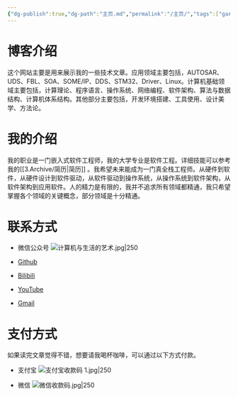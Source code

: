 ```yaml
---
{"dg-publish":true,"dg-path":"主页.md","permalink":"/主页/","tags":["gardenEntry"],"noteIcon":"","created":"","updated":""}
---
```


# 博客介绍
这个网站主要是用来展示我的一些技术文章。应用领域主要包括，AUTOSAR、UDS、FBL、SOA、SOME/IP、DDS、STM32、Driver、Linux。计算机基础领域主要包括，计算理论、程序语言、操作系统、网络编程、软件架构、算法与数据结构、计算机体系结构。其他部分主要包括，开发环境搭建、工具使用、设计美学、方法论。

# 我的介绍
我的职业是一门嵌入式软件工程师，我的大学专业是软件工程。详细技能可以参考我的[[3.Archive/简历\|简历]] 。我希望未来能成为一门真全栈工程师。从硬件到软件，从硬件设计到软件驱动，从软件驱动到操作系统，从操作系统到软件架构，从软件架构到应用软件。人的精力是有限的，我并不追求所有领域都精通，我只希望掌握各个领域的关键概念，部分领域是十分精通。

# 联系方式
- 微信公众号
![计算机与生活的艺术.jpg|250](/img/user/0.Asset/resource/%E8%AE%A1%E7%AE%97%E6%9C%BA%E4%B8%8E%E7%94%9F%E6%B4%BB%E7%9A%84%E8%89%BA%E6%9C%AF.jpg)
- [Github](https://github.com/jrtx0)

- [Bilibili](https://space.bilibili.com/18394970)

- [YouTube](https://www.youtube.com/@JRTx_Tech)

- [Gmail](jirentianxiang1024@gmail.com)

# 支付方式
如果读完文章觉得不错，想要请我喝杯咖啡，可以通过以下方式付款。

- 支付宝
![支付宝收款码 1.jpg|250](/img/user/0.Asset/resource/%E6%94%AF%E4%BB%98%E5%AE%9D%E6%94%B6%E6%AC%BE%E7%A0%81%201.jpg)

- 微信
![微信收款码.jpg|250](/img/user/0.Asset/resource/%E5%BE%AE%E4%BF%A1%E6%94%B6%E6%AC%BE%E7%A0%81.jpg)